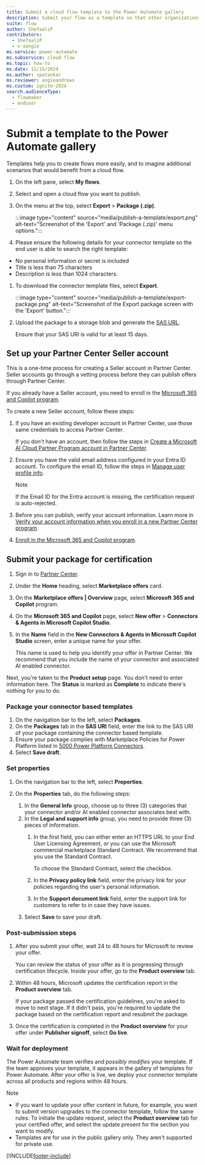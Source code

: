 ```yaml
---
title: Submit a cloud flow template to the Power Automate gallery
description: Submit your flow as a template so that other organizations can find it in the template gallery and use the flow that you created.
suite: flow
author: ShefaaliP
contributors:
  - ShefaaliP
  - v-aangie
ms.service: power-automate
ms.subservice: cloud-flow
ms.topic: how-to
ms.date: 11/15/2024
ms.author: spatankar
ms.reviewer: angieandrews
ms.custom: ignite-2024
search.audienceType: 
  - flowmaker
  - enduser
---
```


# Submit a template to the Power Automate gallery

Templates help you to create flows more easily, and to imagine additional scenarios that would benefit from a cloud flow.

1. On the left pane, select **My flows**.
1. Select and open a cloud flow you want to publish.
1. On the menu at the top, select **Export** > **Package (.zip)**.

    :::image type="content" source="media/publish-a-template/export.png" alt-text="Screenshot of the 'Export' and 'Package (.zip)' menu options.":::

1. Please ensure the following details for your connector template so the end user is able to search the right template:
- No personal information or secret is included
- Title is less than 75 characters
- Description is less than 1024 characters.

1. To download the connector template files, select **Export**.

    :::image type="content" source="media/publish-a-template/export-package.png" alt-text="Screenshot of the Export package screen with the 'Export' button.":::

1. Upload the package to a storage blob and generate the [SAS URL](/azure/ai-services/translator/document-translation/how-to-guides/create-sas-tokens?tabs=Containers).

    Ensure that your SAS URI is valid for at least 15 days.

## Set up your Partner Center Seller account

This is a one-time process for creating a Seller account in Partner Center. Seller accounts go through a vetting process before they can publish offers through Partner Center.

If you already have a Seller account, you need to enroll in the [Microsoft 365 and Copilot program](/partner-center/marketplace/open-a-developer-account#create-a-partner-center-account-and-enroll-in-the-microsoft-365-and-copilot-program).

To create a new Seller account, follow these steps:  

1. If you have an existing developer account in Partner Center, use those same credentials to access Partner Center.

    If you don't have an account, then follow the steps in [Create a Microsoft AI Cloud Partner Program account in Partner Center](/partner-center/mpn-create-a-partner-center-account).

1. Ensure you have the valid email address configured in your Entra ID account. To configure the email ID, follow the steps in [Manage user profile info](/entra/fundamentals/how-to-manage-user-profile-info).

    > [!NOTE]
    > If the Email ID for the Entra account is missing, the certification request is auto-rejected.

1. Before you can publish, verify your account information. Learn more in [Verify your account information when you enroll in a new Partner Center program](/partner-center/verification-responses).

1. [Enroll in the Microsoft 365 and Copilot program](/partner-center/marketplace/open-a-developer-account#create-a-partner-center-account-and-enroll-in-the-microsoft-365-and-copilot-program).

## Submit your package for certification

1. Sign in to [Partner Center](https://partner.microsoft.com/dashboard/home).
1. Under the **Home** heading, select **Marketplace offers** card.
1. On the **Marketplace offers | Overview** page, select **Microsoft 365 and Copilot** program.
1. On the **Microsoft 365 and Copilot** page, select **New offer** > **Connectors & Agents in Microsoft Copilot Studio**.
1. In the **Name** field in the **New Connectors & Agents in Microsoft Copilot Studio** screen, enter a unique name for your offer.

    This name is used to help you identify your offer in Partner Center. We recommend that you include the name of your connector and associated AI enabled connector.

Next, you're taken to the **Product setup** page. You don't need to enter information here. The **Status** is marked as **Complete** to indicate there's nothing for you to do.

### Package your connector based templates

1. On the navigation bar to the left, select **Packages**.
1. On the **Packages** tab in the **SAS URI** field, enter the link to the SAS URI of your package containing the connector based template.
1. Ensure your package complies with Marketplace Policies for Power Platform listed in [5000 Power Platform Connectors](/legal/marketplace/certification-policies#5000-power-platform-connectors).
1. Select **Save draft**.

### Set properties

1. On the navigation bar to the left, select **Properties**.

1. On the **Properties** tab, do the following steps:
    1. In the **General Info** group, choose up to three (3) categories that your connector and/or AI enabled connector associates best with.
    1. In the **Legal and support info** group, you need to provide three (3) pieces of information.
        1. In the first field, you can either enter an HTTPS URL to your End User Licensing Agreement, or you can use the Microsoft commercial marketplace Standard Contract. We recommend that you use the Standard Contract.

           To choose the Standard Contract, select the checkbox.

        1. In the **Privacy policy link** field, enter the privacy link for your policies regarding the user's personal information.
        1. In the **Support document link** field, enter the support link for customers to refer to in case they have issues.
    1. Select **Save** to save your draft.

### Post-submission steps

1. After you submit your offer, wait 24 to 48 hours for Microsoft to review your offer.

    You can review the status of your offer as it is progressing through certification lifecycle. Inside your offer, go to the **Product overview** tab.

1. Within 48 hours, Microsoft updates the certification report in the **Product overview** tab.

    If your package passed the certification guidelines, you're asked to move to next stage. If it didn't pass, you're required to update the package based on the certification report and resubmit the package.

1. Once the certification is completed in the **Product overview** for your offer under **Publisher signoff**, select **Go live**.

### Wait for deployment

The Power Automate team verifies and *possibly modifies* your template. If the team approves your template, it appears in the gallery of templates for Power Automate. After your offer is live, we deploy your connector template across all products and regions within 48 hours.

> [!NOTE]
> - If you want to update your offer content in future, for example, you want to submit version upgrades to the connector template, follow the same rules: To initiate the update request, select the **Product overview** tab for your certified offer, and select the update present for the section you want to modify.
> - Templates are for use in the public gallery only. They aren't supported for private use.

[!INCLUDE[footer-include](includes/footer-banner.md)]
